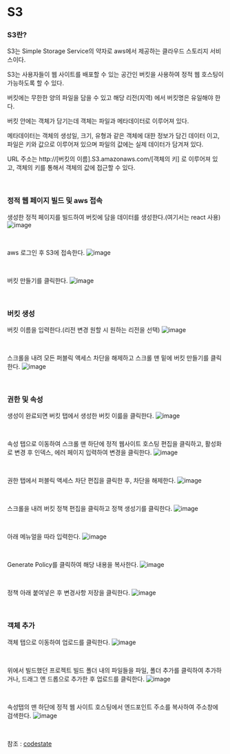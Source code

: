 # S3

### S3란?
S3는 Simple Storage Service의 약자로 aws에서 제공하는 클라우드 스토리지 서비스이다.

S3는 사용자들이 웹 사이트를 배포할 수 있는 공간인 버킷을 사용하여 정적 웹 호스팅이 가능하도록 할 수 있다.

버킷에는 무한한 양의 파일을 담을 수 있고 해당 리전(지역) 에서 버킷명은 유일해야 한다.

버킷 안에는 객체가 담기는데 객체는 파일과 메타데이터로 이루어져 있다.

메타데이터는 객체의 생성일, 크기, 유형과 같은 객체에 대한 정보가 담긴 데이터 이고,<br>
파일은 키와 값으로 이루어져 있으며 파일의 값에는 실제 데이터가 담겨져 있다.

URL 주소는 http://[버킷의 이름].S3.amazonaws.com/[객체의 키] 로 이루어져 있고, 객체의 키를 통해서 객체의 값에 접근할 수 있다.

<br>

### 정적 웹 페이지 빌드 및 aws 접속

생성한 정적 페이지를 빌드하여 버킷에 담을 데이터를 생성한다.(여기서는 react 사용)
![image](https://user-images.githubusercontent.com/62639722/144370851-288e0821-aef8-4901-8e31-858b535add16.png)

<br>

aws 로그인 후 S3에 접속한다.
![image](https://user-images.githubusercontent.com/62639722/144370982-417b9e2b-1d72-4ae3-8665-53e7088dff3b.png)

<br>

버킷 만들기를 클릭한다.
![image](https://user-images.githubusercontent.com/62639722/144371111-224a99ea-d160-4c85-84b2-eebe799f237a.png)

<br>

### 버킷 생성

버킷 이름을 입력한다.(리전 변경 원할 시 원하는 리전을 선택)
![image](https://user-images.githubusercontent.com/62639722/144371318-8e821e17-6720-4f6a-9b05-6663dcd77de6.png)

<br>

스크롤을 내려 모든 퍼블릭 액세스 차단을 해제하고 스크롤 맨 밑에 버킷 만들기를 클릭한다.
![image](https://user-images.githubusercontent.com/62639722/144371547-6bd36bd1-926c-45fe-8f7a-8c9dc7a05f0a.png)

<br>

### 권한 및 속성

생성이 완료되면 버킷 탭에서 생성한 버킷 이륾을 클릭한다.
![image](https://user-images.githubusercontent.com/62639722/144371735-cc5813f5-c201-4a86-9726-65cbce58bda4.png)

<br>

속성 탭으로 이동하여 스크롤 맨 하단에 정적 웹사이트 호스팅 편집을 클릭하고, 활성화로 변경 후 인덱스, 에러 페이지 입력하여 변경을 클릭한다.
![image](https://user-images.githubusercontent.com/62639722/144372101-2424a7fe-435e-497e-ab38-abe9bfc03c72.png)

<br>

권한 탭에서 퍼블릭 액세스 차단 편집을 클릭한 후, 차단을 해제한다.
![image](https://user-images.githubusercontent.com/62639722/144372283-09fd0a8d-e6bb-4e59-89b9-9cbc9f018eb3.png)

<br>

스크롤을 내려 버킷 정책 편집을 클릭하고 정책 생성기를 클릭한다.
![image](https://user-images.githubusercontent.com/62639722/144372429-b117d52d-1a46-4914-ae41-088ac07e50cd.png)

<br>

아래 메뉴얼을 따라 입력한다.
![image](https://user-images.githubusercontent.com/62639722/144373096-70bc08c7-cbd9-4bff-bccb-ee67571aa2f3.png)

<br>

Generate Policy를 클릭하여 해당 내용을 복사한다.
![image](https://user-images.githubusercontent.com/62639722/144373489-908a47e9-bc4c-4ac5-bce4-91573093f5f6.png)

<br>

정책 아래 붙여넣은 후 변경사항 저장을 클릭한다.
![image](https://user-images.githubusercontent.com/62639722/144373715-eaec5d21-606e-4971-b4a4-bda14137e471.png)

<br>

### 객체 추가

객체 탭으로 이동하여 업로드를 클릭한다.
![image](https://user-images.githubusercontent.com/62639722/144373820-4e62e6ba-a011-450d-a4c6-016363593b82.png)

<br>

위에서 빌드했던 프로젝트 빌드 폴더 내의 파일들을 파일, 폴더 추가를 클릭하여 추가하거나, 드래그 앤 드롭으로 추가한 후 업로드를 클릭한다.
![image](https://user-images.githubusercontent.com/62639722/144374035-d3707733-54ca-4a15-858b-52ebcf83bb63.png)

<br>

속성탭의 맨 하단에 정적 웹 사이트 호스팅에서 엔드포인트 주소를 복사하여 주소창에 검색한다.
![image](https://user-images.githubusercontent.com/62639722/144374282-3c6a3bce-092b-4ecc-b2c4-07e781675548.png)


<br>

참조 : [codestate](https://codestates.com/)


